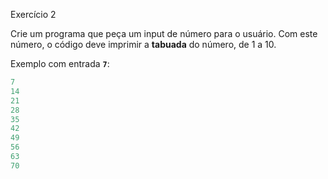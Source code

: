  Exercício 2

Crie um programa que peça um input de número para o usuário. Com este número, o código deve imprimir a **tabuada** do número, de 1 a 10.

Exemplo com entrada **`7`**:
```jsx
7
14
21
28
35
42
49
56
63
70
```